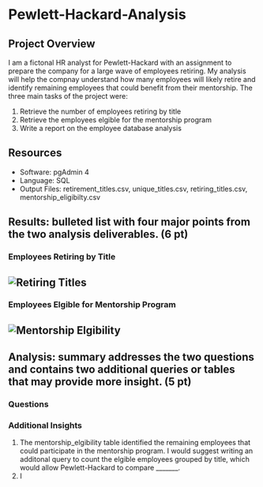 # Pewlett-Hackard-Analysis

## Project Overview
I am a fictonal HR analyst for Pewlett-Hackard with an assignment to prepare the company for a large wave of employees retiring. My analysis will help the compnay understand how many employees will likely retire and identify remaining employees that could benefit from their mentorship. The three main tasks of the project were:

1. Retrieve the number of employees retiring by title
2. Retrieve the employees elgible for the mentorship program
3. Write a report on the employee database analysis

## Resources
- Software: pgAdmin 4
- Language: SQL
- Output Files: retirement_titles.csv, unique_titles.csv, retiring_titles.csv, mentorship_eligibilty.csv

## Results: bulleted list with four major points from the two analysis deliverables. (6 pt)
### Employees Retiring by Title
![Retiring Titles](../main/Resources/retiring_titles.png)
- 

### Employees Elgible for Mentorship Program
![Mentorship Elgibility](../main/Resources/mentorship_elgibility.png)
- 

## Analysis: summary addresses the two questions and contains two additional queries or tables that may provide more insight. (5 pt)
### Questions

### Additional Insights
1. The mentorship_elgibility table identified the remaining employees that could participate in the mentorship program. I would suggest writing an additonal query to count the elgible employees grouped by title, which would allow Pewlett-Hackard to compare _______. 
2. I
